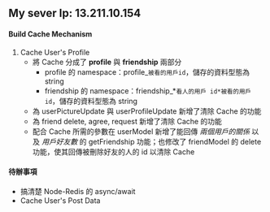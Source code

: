 ## My sever Ip: 13.211.10.154

#### Build Cache Mechanism

1. Cache User's Profile
   - 將 Cache 分成了 **profile** 與 **friendship** 兩部分
     - profile 的 namespace：profile\_`被看的用戶id`，儲存的資料型態為 string
     - friendship 的 namespace：friendship\_*`看人的用戶 id*被看的用戶 id`，儲存的資料型態為 string
   - 為 userPictureUpdate 與 userProfileUpdate 新增了清除 Cache 的功能
   - 為 friend delete, agree, request 新增了清除 Cache 的功能
   - 配合 Cache 所需的參數在 userModel 新增了能回傳 _兩個用戶的關係_ 以及 _用戶好友數_ 的 getFriendship 功能；也修改了 friendModel 的 delete 功能，使其回傳被刪除好友的人的 id 以清除 Cache

#### 待辦事項

- 搞清楚 Node-Redis 的 async/await
- Cache User's Post Data
